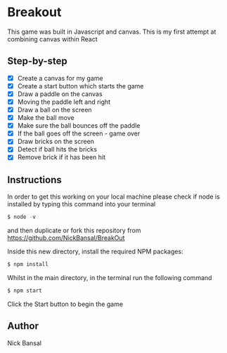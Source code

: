 # Breakout
This game was built in Javascript and canvas. This is my first attempt at combining canvas within React

## Step-by-step
- [x] Create a canvas for my game
- [x] Create a start button which starts the game    
- [x] Draw a paddle on the canvas
- [x] Moving the paddle left and right
- [x] Draw a ball on the screen
- [x] Make the ball move 
- [x] Make sure the ball bounces off the paddle
- [x] If the ball goes off the screen - game over
- [x] Draw bricks on the screen
- [x] Detect if ball hits the bricks
- [x] Remove brick if it has been hit

## Instructions
In order to get this working on your local machine please check if node is installed by typing this command into your terminal
```js
$ node -v
```
and then duplicate or fork this repository from https://github.com/NickBansal/BreakOut

Inside this new directory, install the required NPM packages:
```js
$ npm install
```
Whilst in the main directory, in the terminal run the following command
```js
$ npm start
```
Click the Start button to begin the game

## Author
Nick Bansal